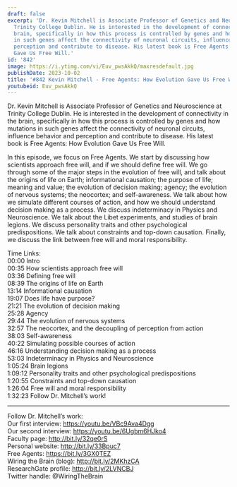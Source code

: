 ```yaml
---
draft: false
excerpt: 'Dr. Kevin Mitchell is Associate Professor of Genetics and Neuroscience at
  Trinity College Dublin. He is interested in the development of connectivity in the
  brain, specifically in how this process is controlled by genes and how mutations
  in such genes affect the connectivity of neuronal circuits, influence behavior and
  perception and contribute to disease. His latest book is Free Agents: How Evolution
  Gave Us Free Will.'
id: '842'
image: https://i.ytimg.com/vi/Euv_pwsAkkQ/maxresdefault.jpg
publishDate: 2023-10-02
title: '#842 Kevin Mitchell - Free Agents: How Evolution Gave Us Free Will'
youtubeid: Euv_pwsAkkQ
---
```

<div class="timelinks">

Dr. Kevin Mitchell is Associate Professor of Genetics and Neuroscience at Trinity College Dublin. He is interested in the development of connectivity in the brain, specifically in how this process is controlled by genes and how mutations in such genes affect the connectivity of neuronal circuits, influence behavior and perception and contribute to disease. His latest book is Free Agents: How Evolution Gave Us Free Will.

In this episode, we focus on Free Agents. We start by discussing how scientists approach free will, and if we should define free will. We go through some of the major steps in the evolution of free will, and talk about the origins of life on Earth; informational causation; the purpose of life; meaning and value; the evolution of decision making; agency; the evolution of nervous systems; the neocortex; and self-awareness. We talk about how we simulate different courses of action, and how we should understand decision making as a process. We discuss indeterminacy in Physics and Neuroscience. We talk about the Libet experiments, and studies of brain legions. We discuss personality traits and other psychological predispositions. We talk about constraints and top-down causation. Finally, we discuss the link between free will and moral responsibility.

Time Links:  
<time>00:00</time> Intro  
<time>00:35</time> How scientists approach free will  
<time>03:36</time> Defining free will  
<time>08:39</time> The origins of life on Earth  
<time>13:14</time> Informational causation  
<time>19:07</time> Does life have purpose?  
<time>21:21</time> The evolution of decision making  
<time>25:28</time> Agency  
<time>29:44</time> The evolution of nervous systems  
<time>32:57</time> The neocortex, and the decoupling of perception from action  
<time>38:03</time> Self-awareness  
<time>40:22</time> Simulating possible courses of action  
<time>46:16</time> Understanding decision making as a process  
<time>53:03</time> Indeterminacy in Physics and Neuroscience  
<time>1:05:24</time> Brain legions  
<time>1:09:12</time> Personality traits and other psychological predispositions  
<time>1:20:55</time> Constraints and top-down causation  
<time>1:26:04</time> Free will and moral responsibility  
<time>1:32:23</time> Follow Dr. Mitchell’s work!

---

Follow Dr. Mitchell’s work:  
Our first interview: https://youtu.be/VBc9Ava4Dgg  
Our second interview: https://youtu.be/6Ugbm6HJko4  
Faculty page: http://bit.ly/32qe0rS  
Personal website: http://bit.ly/33Bpuc7  
Free Agents: https://bit.ly/3GX0TEZ  
Wiring the Brain (blog): http://bit.ly/2MKhzCA  
ResearchGate profile: http://bit.ly/2LVNCBJ  
Twitter handle: @WiringTheBrain
</div>


